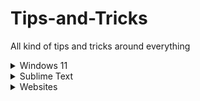 # Tips-and-Tricks
All kind of tips and tricks around everything 


<details><summary>Windows 11</summary>

	`[Windows] + [A]`: The action center opens.
	`[Windows] + [E]`: Explorer opens.
	`[Windows] + [G]`: Enter the gaming menu to record your gameplay.
	`[Windows] + [H]`: Start voice input.
	`[Windows] + [I]`: Settings will open.
	`[Windows] + [N]`: Show notification center and calendar.
	`[Windows] + [R]`: Call up the "Run" dialog.
	`[Windows] + [V]`: View clipboard history.
	`[Windows] + [.]`: Call up the emoji menu.
	`[Windows] + [+]`: Start Magnifier.
</details>
<details><summary>Sublime Text</summary><blockquote>
	<details><summary>Shortcuts</summary><blockquote>
		`[Command] + [D]`: Select a word.
		`[Command] + [Shift] + [D]`: Duplicate Current Line.
		`[Command] + [L]`: Select a line.
		`[Command] + [Shift] + [L]`: Delete Current Line.
		`[Command] + [A]`: Select the entire content within the document.
		`[Command] + [Shift] + [F]`: Cross-File Editing.
		`[Command] + [Shift] + [P]`: Command Palette.
	</blockquote></details>
	<details><summary>Settings</summary><blockquote>
		Spell Checker: `Preferences > Settings – User` and add the following line `"spell_check": true`
		Auto Save on Focus Lost: `Preferences > Settings – User` and add the following line `"save_on_focus_lost": true`
	</blockquote></details>
</blockquote></details>
<details><summary>Websites</summary><blockquote>
	[AlternativeTo](https://alternativeto.net/): Find better alternatives to the products.
	[opensourcealternative.to](https://www.opensourcealternative.to/): Find open source alternatives.
	[Trello](https://trello.com/): Project management tool.
	[Notion](https://www.notion.so/): Note taking and project management tool.
	[Simple Icons](https://simpleicons.org/): Free SVG icons for popular brands.
	[Carrd](https://carrd.co/): Build one page website free.
	[Namech_k](https://namechk.com/): Check for domain and usernames.
	[PDF DRIVE](https://www.pdfdrive.com/): Search engine for PDF files.
	[Smallpdf](https://smallpdf.com/): PDF tools.
	[cloudconvert](https://cloudconvert.com/): Convert any file type to any other file type.
	[removebg](https://www.remove.bg/de): Remove background of images.
	[BuiltWith](https://builtwith.com/): Find out what websites are Built With.
	[PREPOSTSEO](https://www.prepostseo.com/): Free online tools.
	[Resume Maker](https://www.resumemaker.online/): Create a professional resume in just minutes.
	[TinEye](https://tineye.com/): Reverse Image Search.
	[WolframAlpha](https://www.wolframalpha.com/): AI for Math, Science and Life questions.
</blockquote></details>
